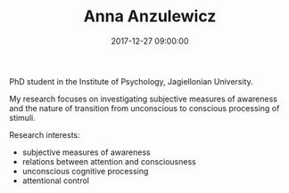 ﻿---
layout: post
title:  "Anna Anzulewicz"
date:   2017-12-27 09:00:00
categories: people
image-file: /images/people/aanzulewicz.jpg
category: clab
mail: anna.anzulewicz@gmail.com
website: 
twitter:
researchgate: 
---

PhD student in the Institute of Psychology, Jagiellonian University.

My research focuses on investigating subjective measures of awareness and the nature of transition from unconscious to conscious processing of stimuli.

Research interests:
- subjective measures of awareness
- relations between attention and consciousness
- unconscious cognitive processing
- attentional control


    
    
    
    

